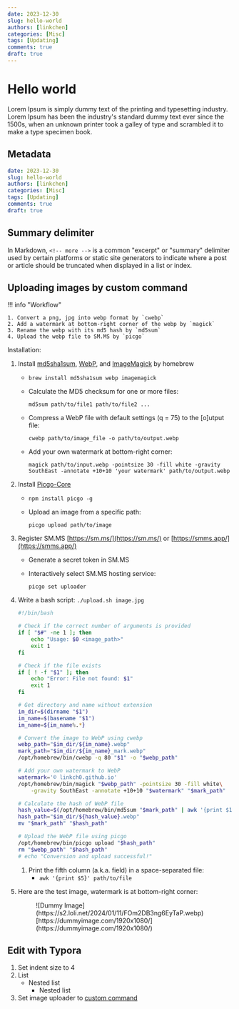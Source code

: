 ```yaml
---
date: 2023-12-30
slug: hello-world
authors: [linkchen]
categories: [Misc]
tags: [Updating]
comments: true
draft: true
---
```


# Hello world

Lorem Ipsum is simply dummy text of the printing and typesetting industry. Lorem Ipsum has been the industry's standard dummy text ever since the 1500s, when an unknown printer took a galley of type and scrambled it to make a type specimen book.

<!-- more -->

## Metadata

```yaml linenums="1"
date: 2023-12-30
slug: hello-world
authors: [linkchen]
categories: [Misc]
tags: [Updating]
comments: true
draft: true
```

## Summary delimiter

In Markdown, `<!-- more -->` is a common "excerpt" or "summary" delimiter used by certain platforms or static site generators to indicate where a post or article should be truncated when displayed in a list or index.

## Uploading images by custom command

!!! info "Workflow"

    1. Convert a png, jpg into webp format by `cwebp`
    2. Add a watermark at bottom-right corner of the webp by `magick`
    3. Rename the webp with its md5 hash by `md5sum`
    4. Upload the webp file to SM.MS by `picgo`

Installation:

1. Install [md5sha1sum](http://microbrew.org/tools/md5sha1sum/), [WebP](https://developers.google.com/speed/webp/), and [ImageMagick](https://imagemagick.org/)  by homebrew

    - `brew install md5sha1sum webp imagemagick ` 

    - Calculate the MD5 checksum for one or more files:

         `md5sum path/to/file1 path/to/file2 ...`

    - Compress a WebP file with default settings (q = 75) to the [o]utput file:

         `cwebp path/to/image_file -o path/to/output.webp`

    -   Add your own watermark at bottom-right corner:

        `magick path/to/input.webp -pointsize 30 -fill white -gravity SouthEast -annotate +10+10 'your watermark' path/to/output.webp`

2. Install [Picgo-Core](https://github.com/PicGo/PicGo-Core)

    - `npm install picgo -g`

    - Upload an image from a specific path:

      `picgo upload path/to/image`

3. Register SM.MS [https://sm.ms/](https://sm.ms/) or [https://smms.app/](https://smms.app/)
    - Generate a secret token in SM.MS

    - Interactively select SM.MS hosting service:

      `picgo set uploader`

4. Write a bash script: `./upload.sh image.jpg`

    ```bash linenums="1" title="upload.sh"
    #!/bin/bash
    
    # Check if the correct number of arguments is provided
    if [ "$#" -ne 1 ]; then
        echo "Usage: $0 <image_path>"
        exit 1
    fi
    
    # Check if the file exists
    if [ ! -f "$1" ]; then
        echo "Error: File not found: $1"
        exit 1
    fi
    
    # Get directory and name without extension
    im_dir=$(dirname "$1")
    im_name=$(basename "$1")
    im_name=${im_name%.*}
    
    # Convert the image to WebP using cwebp
    webp_path="$im_dir/${im_name}.webp"
    mark_path="$im_dir/${im_name}_mark.webp"
    /opt/homebrew/bin/cwebp -q 80 "$1" -o "$webp_path"
    
    # Add your own watermark to WebP
    watermark='© linkch0.github.io'
    /opt/homebrew/bin/magick "$webp_path" -pointsize 30 -fill white\
        -gravity SouthEast -annotate +10+10 "$watermark" "$mark_path"
    
    # Calculate the hash of WebP file
    hash_value=$(/opt/homebrew/bin/md5sum "$mark_path" | awk '{print $1}') # (1)!
    hash_path="$im_dir/${hash_value}.webp"
    mv "$mark_path" "$hash_path"
    
    # Upload the WebP file using picgo
    /opt/homebrew/bin/picgo upload "$hash_path"
    rm "$webp_path" "$hash_path"
    # echo "Conversion and upload successful!"
    ```
    
    1.  Print the fifth column (a.k.a. field) in a space-separated file:
        - `awk '{print $5}' path/to/file`

5.   Here are the test image, watermark is at bottom-right corner:

     <figure markdown>
       ![Dummy Image](https://s2.loli.net/2024/01/11/FOm2DB3ng6EyTaP.webp)
       <figcaption>[https://dummyimage.com/1920x1080/](https://dummyimage.com/1920x1080/)</figcaption>
     </figure>

## Edit with Typora

1.   Set indent size to 4
2.   List
     -   Nested list
         -   Nested list
3.   Set image uploader to [custom command](#uploading-images)
